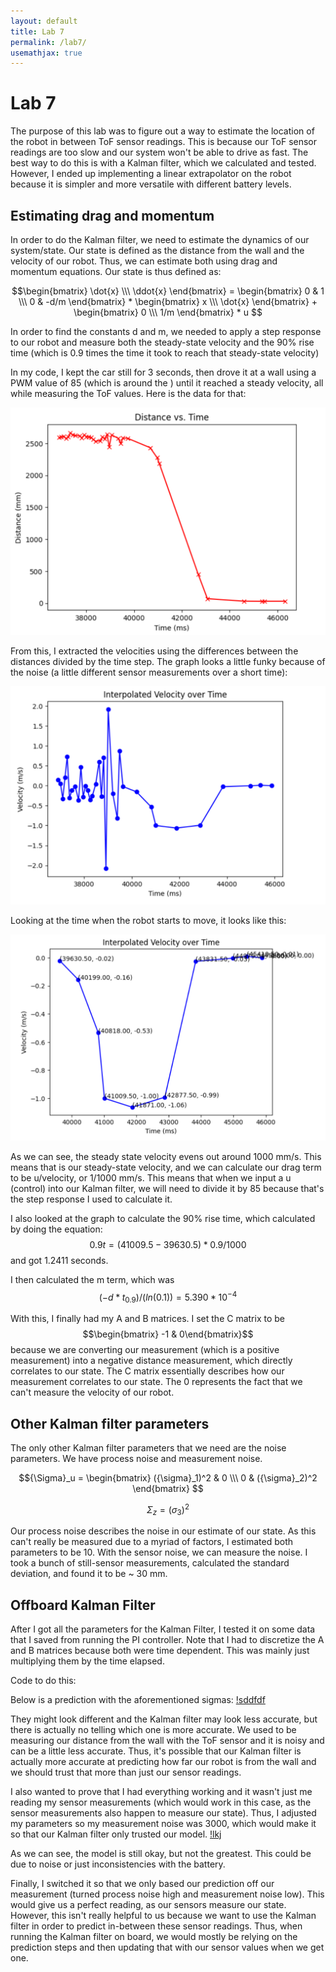 ```yaml
---
layout: default
title: Lab 7
permalink: /lab7/
usemathjax: true
---
```

# Lab 7 
The purpose of this lab was to figure out a way to estimate the location of the robot in between ToF sensor readings. This is because our ToF sensor readings are too slow and our system won't be able to drive as fast. The best way to do this is with a Kalman filter, which we calculated and tested. However, I ended up implementing a linear extrapolator on the robot because it is simpler and more versatile with different battery levels. 

## Estimating drag and momentum
In order to do the Kalman filter, we need to estimate the dynamics of our system/state. Our state is defined as the distance from the wall and the velocity of our robot. Thus, we can estimate both using drag and momentum equations. Our state is thus defined as:

$$\begin{bmatrix} \dot{x} \\\ \ddot{x} \end{bmatrix} = \begin{bmatrix} 0  & 1 \\\ 0 & -d/m \end{bmatrix} * \begin{bmatrix} x \\\ \dot{x} \end{bmatrix} + \begin{bmatrix} 0 \\\ 1/m \end{bmatrix} * u $$

In order to find the constants d and m, we needed to apply a step response to our robot and measure both the steady-state velocity and the 90% rise time (which is 0.9 times the time it took to reach that steady-state velocity)

In my code, I kept the car still for 3 seconds, then drove it at a wall using a PWM value of 85 (which is around the ) until it reached a steady velocity, all while measuring the ToF values. Here is the data for that:

![df](/Lab7/distanceVsTime.png)

From this, I extracted the velocities using the differences between the distances divided by the time step. The graph looks a little funky because of the noise (a little different sensor measurements over a short time): 

![sdf](/Lab7/dirtyV.png)

Looking at the time when the robot starts to move, it looks like this:

![sdfsdf](/Lab7/cleanV.png)

As we can see, the steady state velocity evens out around 1000 mm/s. This means that is our steady-state velocity, and we can calculate our drag term to be u/velocity, or 1/1000 mm/s. This means that when we input a u (control) into our Kalman filter, we will need to divide it by 85 because that's the step response I used to calculate it. 

I also looked at the graph to calculate the 90% rise time, which calculated by doing the equation: $$ 0.9t = (41009.5 - 39630.5) * 0.9 / 1000 $$ and got 1.2411 seconds. 

I then calculated the m term, which was $$(-d * t_{0.9})/(ln(0.1)) = 5.390 * 10^{-4}$$

With this, I finally had my A and B matrices. I set the C matrix to be $$\begin{bmatrix} -1 & 0\end{bmatrix}$$ because we are converting our measurement (which is a positive measurement) into a negative distance measurement, which directly correlates to our state. The C matrix essentially describes how our measurement correlates to our state. The 0 represents the fact that we can't measure the velocity of our robot. 

## Other Kalman filter parameters
The only other Kalman filter parameters that we need are the noise parameters. We have process noise and measurement noise.

$${\Sigma}_u =  \begin{bmatrix} ({\sigma}_1)^2 & 0 \\\ 0 & ({\sigma}_2)^2 \end{bmatrix} $$

$${\Sigma}_z = ({\sigma}_3)^2 $$

Our process noise describes the noise in our estimate of our state. As this can't really be measured due to a myriad of factors, I estimated both parameters to be 10. With the sensor noise, we can measure the noise. I took a bunch of still-sensor measurements, calculated the standard deviation, and found it to be ~ 30 mm. 

## Offboard Kalman Filter
After I got all the parameters for the Kalman Filter, I tested it on some data that I saved from running the PI controller. Note that I had to discretize the A and B matrices because both were time dependent. This was mainly just multiplying them by the time elapsed.

Code to do this:
<style type="text/css">
  .gist {width:1000px !important;}
  .gist-file
  .gist-data {max-height: 500px;max-width: 1000px;}
</style>
<script src="https://gist.github.com/mattieuzhai/770ddc85454973721771e0cb9bc5958b.js"></script>

Below is a prediction with the aforementioned sigmas:
[!sddfdf](/Lab7/KF1.png)

They might look different and the Kalman filter may look less accurate, but there is actually no telling which one is more accurate. We used to be measuring our distance from the wall with the ToF sensor and it is noisy and can be a little less accurate. Thus, it's possible that our Kalman filter is actually more accurate at predicting how far our robot is from the wall and we should trust that more than just our sensor readings. 

I also wanted to prove that I had everything working and it wasn't just me reading my sensor measurements (which would work in this case, as the sensor measurements also happen to measure our state). Thus, I adjusted my parameters so my measurement noise was 3000, which would make it so that our Kalman filter only trusted our model. 
[!lkj](/Lab7/KF2.png)

As we can see, the model is still okay, but not the greatest. This could be due to noise or just inconsistencies with the battery. 

Finally, I switched it so that we only based our prediction off our measurement (turned process noise high and measurement noise low). This would give us a perfect reading, as our sensors measure our state. However, this isn't really helpful to us because we want to use the Kalman filter in order to predict in-between these sensor readings. Thus, when running the Kalman filter on board, we would mostly be relying on the prediction steps and then updating that with our sensor values when we get one. 

